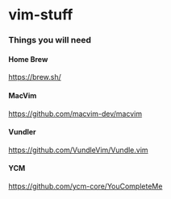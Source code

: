 # vim-stuff

### Things you will need
#### Home Brew
https://brew.sh/
#### MacVim
https://github.com/macvim-dev/macvim
#### Vundler
https://github.com/VundleVim/Vundle.vim
#### YCM
https://github.com/ycm-core/YouCompleteMe

